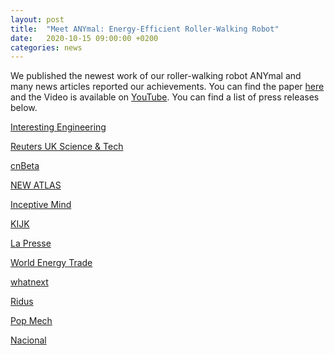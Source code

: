 ```yaml
---
layout: post
title:  "Meet ANYmal: Energy-Efficient Roller-Walking Robot"
date:   2020-10-15 09:00:00 +0200
categories: news
---
```


We published the newest work of our roller-walking robot ANYmal and many news articles reported our achievements. 
You can find the paper [here](/publications/files/2021_ral_bjelonic.pdf) and the Video 
is available on [YouTube](https://youtu.be/tf_twcbF4P4). You can find a list of press releases below.

[Interesting Engineering](https://interestingengineering.com/meet-anymal-energy-efficient-roller-walking-robot)

[Reuters UK Science & Tech](https://interestingengineering.com/meet-anymal-energy-efficient-roller-walking-robot)

[cnBeta](https://www.cnbeta.com/articles/science/1041223.htm)

[NEW ATLAS](https://newatlas.com/robotics/anymal-quadruped-robot-wheels)

[Inceptive Mind](https://www.inceptivemind.com/roller-walking-robot-anymal-moves-efficiently-flat-inclined-terrain/15763/)

[KIJK](https://www.kijkmagazine.nl/filmpjes/toch-wieltjes-voor-vierpotige-robot-anymal/)

[La Presse](https://www.lapresse.ca/affaires/techno/2020-10-20/un-robot-chien-a-roulettes.php)

[World Energy Trade](https://www.worldenergytrade.com/innovacion/robotica/el-robot-anymal-obtiene-un-nuevo-y-util-juego-de-ruedas)

[whatnext](https://whatnext.pl/czworonozne-roboty-anymals-kolka/)

[Ridus](https://www.ridus.ru/news/338822)

[Pop Mech](https://www.popmech.ru/technologies/news-632803-chetveronogie-roboty-poluchili-sobstvennye-kolesa/)

[Nacional](https://www.nacional.hr/hodajuci-roboti-s-kotacima-ce-uskoro-imati-siru-primjenu/)



